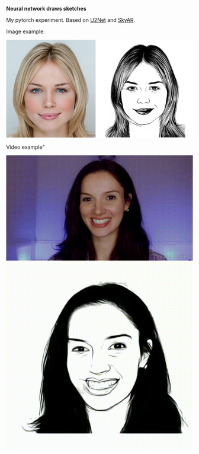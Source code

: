 **Neural network draws sketches**

My pytorch experiment. Based on [U2Net](https://github.com/xuebinqin/U-2-Net) and [SkyAR](https://github.com/jiupinjia/SkyAR).

Image example:

![alt text](https://github.com/violonistahiles/NN-sketching/blob/main/docs/images_for_README/example.png)

Video example"

![alt text](https://github.com/violonistahiles/NN-sketching/blob/main/video_examples/video_4.gif)
![alt text](https://github.com/violonistahiles/NN-sketching/blob/main/video_results/video_4_predict.gif)
